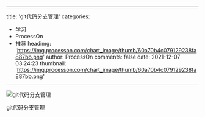 
---
title: 'git代码分支管理'
categories: 
 - 学习
 - ProcessOn
 - 推荐
headimg: 'https://img.processon.com/chart_image/thumb/60a70b4c079129238fa887bb.png'
author: ProcessOn
comments: false
date: 2021-12-07 03:24:23
thumbnail: 'https://img.processon.com/chart_image/thumb/60a70b4c079129238fa887bb.png'
---

<div>   
<img class="thumb" alt="git代码分支管理" src="https://img.processon.com/chart_image/thumb/60a70b4c079129238fa887bb.png" referrerpolicy="no-referrer">
<p>git代码分支管理</p>  
</div>
            